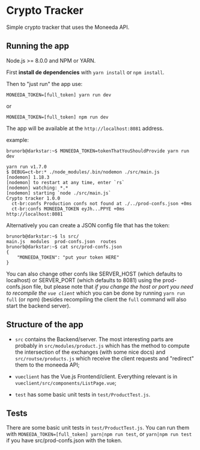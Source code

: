 
# Crypto Tracker

Simple crypto tracker that uses the Moneeda API.

## Running the app

Node.js >= 8.0.0 and NPM or YARN.

First __install de dependencies__ with `yarn install` or `npm install`.

Then to "just run" the app use:

`MONEEDA_TOKEN=[full_token] yarn run dev`

or

`MONEEDA_TOKEN=[full_token] npm run dev`

The app will be available at the `http://localhost:8081` address.

example:

```
brunorb@darkstar:~$ MONEEDA_TOKEN=tokenThatYouShouldProvide yarn run dev

yarn run v1.7.0
$ DEBUG=ct-br:* ./node_modules/.bin/nodemon ./src/main.js
[nodemon] 1.18.3
[nodemon] to restart at any time, enter `rs`
[nodemon] watching: *.*
[nodemon] starting `node ./src/main.js`
Crypto tracker 1.0.0
  ct-br:confs Production confs not found at ./../prod-confs.json +0ms
  ct-br:confs MONEEDA_TOKEN eyJh...PPYE +0ms
http://localhost:8081
```

Alternatively you can create a JSON config file that has the token:

```
brunorb@darkstar:~$ ls src/
main.js  modules  prod-confs.json  routes
brunorb@darkstar:~$ cat src/prod-confs.json
{
	"MONEEDA_TOKEN": "put your token HERE"
}
```

You can also change other confs like SERVER_HOST (which defaults to localhost) or SERVER_PORT (which defaults to 8081) using the prod-confs.json file, but please note that _if you change the host or port you need to recompile the `vue client`_ which you can be done by running `yarn run full` (or npm) (besides recompiling the client the `full` command will also start the backend server).

## Structure of the app

- `src` contains the Backend/server. The most interesting parts are probably in `src/modules/product.js` which has the method to compute the intersection of the exchanges (with some nice docs) and `src/routse/products.js` which receive the client requests and "redirect" them to the moneeda API;

- `vueclient` has the Vue.js Frontend/client. Everything relevant is in `vueclient/src/components/ListPage.vue`;

- `test` has some basic unit tests in `test/ProductTest.js`.




## Tests

There are some basic unit tests in `test/ProductTest.js`. You can run them with `MONEEDA_TOKEN=[full_token] yarn|npm run test`, or `yarn|npm run test` if you have src/prod-confs.json with the token.




